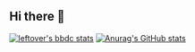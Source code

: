 ## Hi there 👋
[![leftover's bbdc stats](https://stat.leftover.cn/bbdc?userId=559808843&nickname=naihe)](https://github.com/left0ver/github-bbdc-stat)
[![Anurag's GitHub stats](https://github-readme-stats.vercel.app/api?username=naiheMy)](https://github.com/anuraghazra/github-readme-stats)

